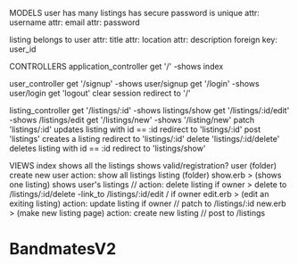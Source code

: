 MODELS
  user
    has many listings
    has secure password
    is unique
      attr: username
      attr: email
      attr: password

  listing
    belongs to user
      attr: title
      attr: location
      attr: description
      foreign key: user_id

CONTROLLERS
  application_controller
    get '/'
      -shows index

  user_controller
    get '/signup'
      -shows user/signup
    get '/login'
      -shows user/login
    get 'logout'
      clear session
      redirect to '/'

  listing_controller
    get '/listings/:id'
      -shows listings/show
    get '/listings/:id/edit'
      -shows /listings/edit
    get '/listings/new'
      -shows '/listing/new'
    patch 'listings/:id'
      updates listing with id == :id
      redirect to 'listings/:id'
    post 'listings'
      creates a listing
      redirect to 'listings/:id'
    delete 'listings/:id/delete'
      deletes listing with id == :id
      redirect to 'listings/show'

VIEWS
  index
    shows all the listings
    shows valid/registration?
  user (folder)
    create new user
    action: show all listings
  listing (folder)
    show.erb > (shows one listing) shows user's listings // action: delete listing if owner > delete to /listings/:id/delete
             -link_to /listings/:id/edit / if owner
    edit.erb > (edit an exiting listing) action: update listing if owner // patch to /listings/:id
    new.erb > (make new listing page) action: create new listing // post to /listings
# BandmatesV2
